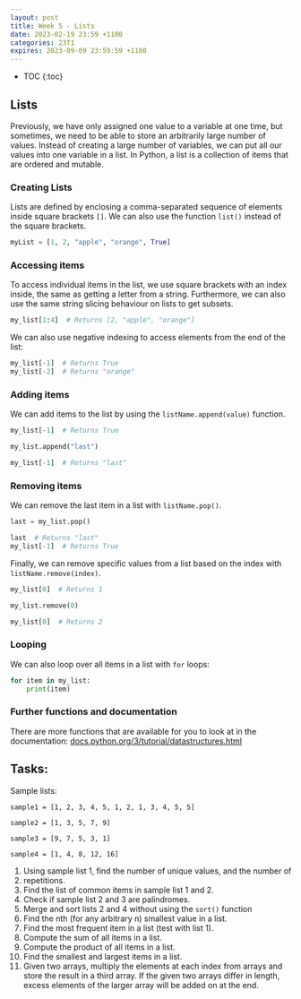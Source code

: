 ```yaml
---
layout: post
title: Week 5 - Lists
date: 2023-02-19 23:59 +1100
categories: 23T1
expires: 2023-09-09 23:59:59 +1100
---
```


* TOC
{:toc}

## Lists

Previously, we have only assigned one value to a variable at one time, but 
sometimes, we need to be able to store an arbitrarily large number of values. 
Instead of creating a large number of variables, we can put all our values 
into one variable in a list. In Python, a list is a collection of items that 
are ordered and mutable. 

### Creating Lists
Lists are defined by enclosing a comma-separated sequence of elements inside 
square brackets `[]`. We can also use the function `list()` instead of the 
square brackets. 

```python
myList = [1, 2, "apple", "orange", True]
```

### Accessing items
To access individual items in the list, we use square brackets with an index 
inside, the same as getting a letter from a string. Furthermore, we can also 
use the same string slicing behaviour on lists to get subsets.

```python
my_list[1:4]  # Returns [2, "apple", "orange"]
```

We can also use negative indexing to access elements from the end of the list:

```python
my_list[-1]  # Returns True
my_list[-2]  # Returns "orange"
```

### Adding items
We can add items to the list by using the `listName.append(value)` function.

```python
my_list[-1]  # Returns True

my_list.append("last")

my_list[-1]  # Returns "last"
```

### Removing items
We can remove the last item in a list with `listName.pop()`.

```python
last = my_list.pop()

last  # Returns "last"
my_list[-1]  # Returns True
```

Finally, we can remove specific values from a list based on the index with 
`listName.remove(index)`.

```python
my_list[0]  # Returns 1

my_list.remove(0)

my_list[0]  # Returns 2
```

### Looping
We can also loop over all items in a list with `for` loops:

```python
for item in my_list:
    print(item)
```

### Further functions and documentation
There are more functions that are available for you to look at in the 
documentation: [docs.python.org/3/tutorial/datastructures.html](https://docs.python.org/3/tutorial/datastructures.html)

## Tasks:
Sample lists:

```sample1 = [1, 2, 3, 4, 5, 1, 2, 1, 3, 4, 5, 5]```

```sample2 = [1, 3, 5, 7, 9]```

```sample3 = [9, 7, 5, 3, 1]```

```sample4 = [1, 4, 8, 12, 16]```

1. Using sample list 1, find the number of unique values, and the number of 
2. repetitions.
3. Find the list of common items in sample list 1 and 2.
4. Check if sample list 2 and 3 are palindromes.
5. Merge and sort lists 2 and 4 without using the `sort()` function
6. Find the nth (for any arbitrary n) smallest value in a list.
7. Find the most frequent item in a list (test with list 1).
8. Compute the sum of all items in a list.
9. Compute the product of all items in a list.
10. Find the smallest and largest items in a list.
11. Given two arrays, multiply the elements at each index from arrays and store 
    the result in a third array. If the given two arrays differ in length, excess 
    elements of the larger array will be added on at the end.